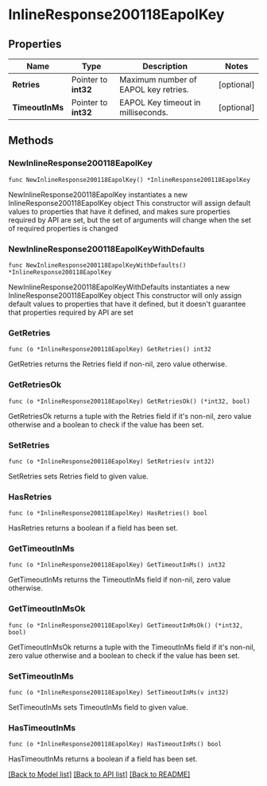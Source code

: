 # InlineResponse200118EapolKey

## Properties

Name | Type | Description | Notes
------------ | ------------- | ------------- | -------------
**Retries** | Pointer to **int32** | Maximum number of EAPOL key retries. | [optional] 
**TimeoutInMs** | Pointer to **int32** | EAPOL Key timeout in milliseconds. | [optional] 

## Methods

### NewInlineResponse200118EapolKey

`func NewInlineResponse200118EapolKey() *InlineResponse200118EapolKey`

NewInlineResponse200118EapolKey instantiates a new InlineResponse200118EapolKey object
This constructor will assign default values to properties that have it defined,
and makes sure properties required by API are set, but the set of arguments
will change when the set of required properties is changed

### NewInlineResponse200118EapolKeyWithDefaults

`func NewInlineResponse200118EapolKeyWithDefaults() *InlineResponse200118EapolKey`

NewInlineResponse200118EapolKeyWithDefaults instantiates a new InlineResponse200118EapolKey object
This constructor will only assign default values to properties that have it defined,
but it doesn't guarantee that properties required by API are set

### GetRetries

`func (o *InlineResponse200118EapolKey) GetRetries() int32`

GetRetries returns the Retries field if non-nil, zero value otherwise.

### GetRetriesOk

`func (o *InlineResponse200118EapolKey) GetRetriesOk() (*int32, bool)`

GetRetriesOk returns a tuple with the Retries field if it's non-nil, zero value otherwise
and a boolean to check if the value has been set.

### SetRetries

`func (o *InlineResponse200118EapolKey) SetRetries(v int32)`

SetRetries sets Retries field to given value.

### HasRetries

`func (o *InlineResponse200118EapolKey) HasRetries() bool`

HasRetries returns a boolean if a field has been set.

### GetTimeoutInMs

`func (o *InlineResponse200118EapolKey) GetTimeoutInMs() int32`

GetTimeoutInMs returns the TimeoutInMs field if non-nil, zero value otherwise.

### GetTimeoutInMsOk

`func (o *InlineResponse200118EapolKey) GetTimeoutInMsOk() (*int32, bool)`

GetTimeoutInMsOk returns a tuple with the TimeoutInMs field if it's non-nil, zero value otherwise
and a boolean to check if the value has been set.

### SetTimeoutInMs

`func (o *InlineResponse200118EapolKey) SetTimeoutInMs(v int32)`

SetTimeoutInMs sets TimeoutInMs field to given value.

### HasTimeoutInMs

`func (o *InlineResponse200118EapolKey) HasTimeoutInMs() bool`

HasTimeoutInMs returns a boolean if a field has been set.


[[Back to Model list]](../README.md#documentation-for-models) [[Back to API list]](../README.md#documentation-for-api-endpoints) [[Back to README]](../README.md)


